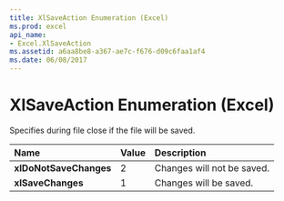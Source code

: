 ```yaml
---
title: XlSaveAction Enumeration (Excel)
ms.prod: excel
api_name:
- Excel.XlSaveAction
ms.assetid: a6aa8be8-a367-ae7c-f676-d09c6faa1af4
ms.date: 06/08/2017
---
```



# XlSaveAction Enumeration (Excel)

Specifies during file close if the file will be saved.



|Name|Value|Description|
|:-----|:-----|:-----|
| **xlDoNotSaveChanges**|2|Changes will not be saved.|
| **xlSaveChanges**|1|Changes will be saved.|

